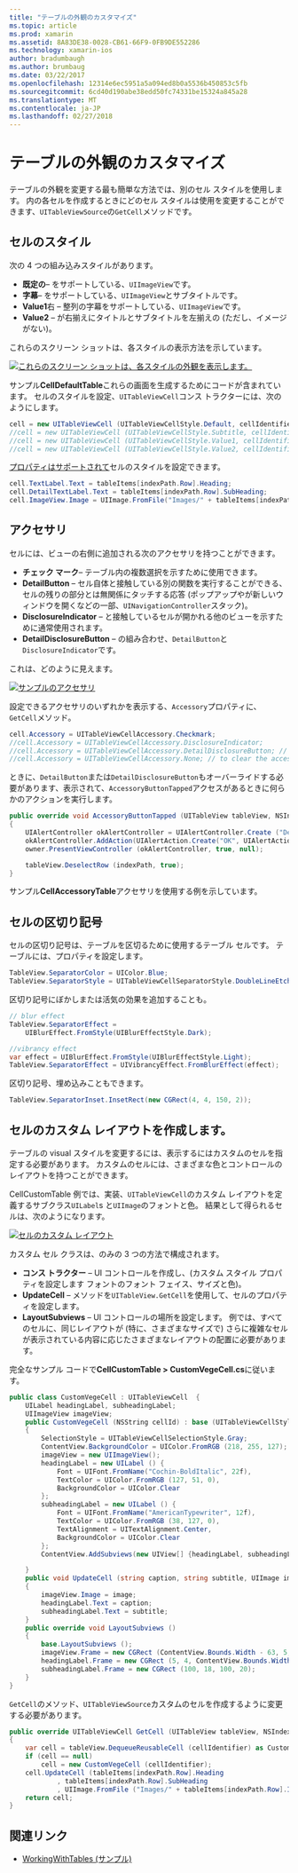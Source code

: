 ```yaml
---
title: "テーブルの外観のカスタマイズ"
ms.topic: article
ms.prod: xamarin
ms.assetid: 8A83DE38-0028-CB61-66F9-0FB9DE552286
ms.technology: xamarin-ios
author: bradumbaugh
ms.author: brumbaug
ms.date: 03/22/2017
ms.openlocfilehash: 12314e6ec5951a5a094ed8b0a5536b450853c5fb
ms.sourcegitcommit: 6cd40d190abe38edd50fc74331be15324a845a28
ms.translationtype: MT
ms.contentlocale: ja-JP
ms.lasthandoff: 02/27/2018
---
```

# <a name="customizing-a-tables-appearance"></a>テーブルの外観のカスタマイズ

テーブルの外観を変更する最も簡単な方法では、別のセル スタイルを使用します。 内の各セルを作成するときにどのセル スタイルは使用を変更することができます、`UITableViewSource`の`GetCell`メソッドです。

## <a name="cell-styles"></a>セルのスタイル

次の 4 つの組み込みスタイルがあります。

-  **既定の**– をサポートしている、`UIImageView`です。
-  **字幕**– をサポートしている、`UIImageView`とサブタイトルです。
-  **Value1**右 – 整列の字幕をサポートしている、`UIImageView`です。
-  **Value2** – が右揃えにタイトルとサブタイトルを左揃えの (ただし、イメージがない)。


これらのスクリーン ショットは、各スタイルの表示方法を示しています。

 [ ![](customizing-table-appearance-images/image7.png "これらのスクリーン ショットは、各スタイルの外観を表示します。")](customizing-table-appearance-images/image7.png)

サンプル**CellDefaultTable**これらの画面を生成するためにコードが含まれています。 セルのスタイルを設定、`UITableViewCell`コンス トラクターには、次のようにします。

```csharp
cell = new UITableViewCell (UITableViewCellStyle.Default, cellIdentifier);
//cell = new UITableViewCell (UITableViewCellStyle.Subtitle, cellIdentifier);
//cell = new UITableViewCell (UITableViewCellStyle.Value1, cellIdentifier);
//cell = new UITableViewCell (UITableViewCellStyle.Value2, cellIdentifier);
```

[プロパティはサポートされて](http://developer.xamarin.com/api/type/UIKit.UITableViewCell/)セルのスタイルを設定できます。

```csharp
cell.TextLabel.Text = tableItems[indexPath.Row].Heading;
cell.DetailTextLabel.Text = tableItems[indexPath.Row].SubHeading;
cell.ImageView.Image = UIImage.FromFile("Images/" + tableItems[indexPath.Row].ImageName); // don't use for Value2
```

## <a name="accessories"></a>アクセサリ

セルには、ビューの右側に追加される次のアクセサリを持つことができます。

-   **チェック マーク**– テーブル内の複数選択を示すために使用できます。
-   **DetailButton** – セル自体と接触している別の関数を実行することができる、セルの残りの部分とは無関係にタッチする応答 (ポップアップやが新しいウィンドウを開くなどの一部、`UINavigationController`スタック)。
-   **DisclosureIndicator** – と接触しているセルが開かれる他のビューを示すために通常使用されます。
-   **DetailDisclosureButton** – の組み合わせ、`DetailButton`と`DisclosureIndicator`です。


これは、どのように見えます。

 [ ![](customizing-table-appearance-images/image8.png "サンプルのアクセサリ")](customizing-table-appearance-images/image8.png)

設定できるアクセサリのいずれかを表示する、`Accessory`プロパティに、`GetCell`メソッド。

```csharp
cell.Accessory = UITableViewCellAccessory.Checkmark;
//cell.Accessory = UITableViewCellAccessory.DisclosureIndicator;
//cell.Accessory = UITableViewCellAccessory.DetailDisclosureButton; // implement AccessoryButtonTapped
//cell.Accessory = UITableViewCellAccessory.None; // to clear the accessory
```

ときに、`DetailButton`または`DetailDisclosureButton`もオーバーライドする必要があります、表示されて、`AccessoryButtonTapped`アクセスがあるときに何らかのアクションを実行します。

```csharp
public override void AccessoryButtonTapped (UITableView tableView, NSIndexPath indexPath)
{
    UIAlertController okAlertController = UIAlertController.Create ("DetailDisclosureButton Touched", tableItems[indexPath.Row].Heading, UIAlertControllerStyle.Alert);
    okAlertController.AddAction(UIAlertAction.Create("OK", UIAlertActionStyle.Default, null));
    owner.PresentViewController (okAlertController, true, null);

    tableView.DeselectRow (indexPath, true);
}
```

サンプル**CellAccessoryTable**アクセサリを使用する例を示しています。

## <a name="cell-separators"></a>セルの区切り記号

セルの区切り記号は、テーブルを区切るために使用するテーブル セルです。 テーブルには、プロパティを設定します。

```csharp
TableView.SeparatorColor = UIColor.Blue;
TableView.SeparatorStyle = UITableViewCellSeparatorStyle.DoubleLineEtched;
```

区切り記号にぼかしまたは活気の効果を追加することも。

```csharp
// blur effect
TableView.SeparatorEffect =
    UIBlurEffect.FromStyle(UIBlurEffectStyle.Dark);

//vibrancy effect
var effect = UIBlurEffect.FromStyle(UIBlurEffectStyle.Light);
TableView.SeparatorEffect = UIVibrancyEffect.FromBlurEffect(effect);
```

区切り記号、埋め込みこともできます。

```csharp
TableView.SeparatorInset.InsetRect(new CGRect(4, 4, 150, 2));
```

## <a name="creating-custom-cell-layouts"></a>セルのカスタム レイアウトを作成します。

テーブルの visual スタイルを変更するには、表示するにはカスタムのセルを指定する必要があります。 カスタムのセルには、さまざまな色とコントロールのレイアウトを持つことができます。

CellCustomTable 例では、実装、`UITableViewCell`のカスタム レイアウトを定義するサブクラス`UILabel`s と`UIImage`のフォントと色。 結果として得られるセルは、次のようになります。

 [ ![](customizing-table-appearance-images/image9.png "セルのカスタム レイアウト")](customizing-table-appearance-images/image9.png)

カスタム セル クラスは、のみの 3 つの方法で構成されます。

-   **コンス トラクター** – UI コントロールを作成し、(カスタム スタイル プロパティを設定します フォントのフォント フェイス、サイズと色)。
-   **UpdateCell** – メソッドを`UITableView.GetCell`を使用して、セルのプロパティを設定します。
-   **LayoutSubviews** – UI コントロールの場所を設定します。 例では、すべてのセルに、同じレイアウトが (特に、さまざまなサイズで) さらに複雑なセルが表示されている内容に応じたさまざまなレイアウトの配置に必要があります。


完全なサンプル コードで**CellCustomTable > CustomVegeCell.cs**に従います。

```csharp
public class CustomVegeCell : UITableViewCell  {
    UILabel headingLabel, subheadingLabel;
    UIImageView imageView;
    public CustomVegeCell (NSString cellId) : base (UITableViewCellStyle.Default, cellId)
    {
        SelectionStyle = UITableViewCellSelectionStyle.Gray;
        ContentView.BackgroundColor = UIColor.FromRGB (218, 255, 127);
        imageView = new UIImageView();
        headingLabel = new UILabel () {
            Font = UIFont.FromName("Cochin-BoldItalic", 22f),
            TextColor = UIColor.FromRGB (127, 51, 0),
            BackgroundColor = UIColor.Clear
        };
        subheadingLabel = new UILabel () {
            Font = UIFont.FromName("AmericanTypewriter", 12f),
            TextColor = UIColor.FromRGB (38, 127, 0),
            TextAlignment = UITextAlignment.Center,
            BackgroundColor = UIColor.Clear
        };
        ContentView.AddSubviews(new UIView[] {headingLabel, subheadingLabel, imageView});

    }
    public void UpdateCell (string caption, string subtitle, UIImage image)
    {
        imageView.Image = image;
        headingLabel.Text = caption;
        subheadingLabel.Text = subtitle;
    }
    public override void LayoutSubviews ()
    {
        base.LayoutSubviews ();
        imageView.Frame = new CGRect (ContentView.Bounds.Width - 63, 5, 33, 33);
        headingLabel.Frame = new CGRect (5, 4, ContentView.Bounds.Width - 63, 25);
        subheadingLabel.Frame = new CGRect (100, 18, 100, 20);
    }
}
```

`GetCell`のメソッド、`UITableViewSource`カスタムのセルを作成するように変更する必要があります。

```csharp
public override UITableViewCell GetCell (UITableView tableView, NSIndexPath indexPath)
{
    var cell = tableView.DequeueReusableCell (cellIdentifier) as CustomVegeCell;
    if (cell == null)
        cell = new CustomVegeCell (cellIdentifier);
    cell.UpdateCell (tableItems[indexPath.Row].Heading
            , tableItems[indexPath.Row].SubHeading
            , UIImage.FromFile ("Images/" + tableItems[indexPath.Row].ImageName) );
    return cell;
}
```



## <a name="related-links"></a>関連リンク

- [WorkingWithTables (サンプル)](https://developer.xamarin.com/samples/monotouch/WorkingWithTables)
